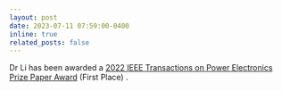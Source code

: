 ```yaml
---
layout: post
date: 2023-07-11 07:59:00-0400
inline: true
related_posts: false
---
```


Dr Li has been awarded a [2022 IEEE Transactions on Power Electronics Prize Paper Award](https://www.ieee-pels.org/awards/pels-publications/tpel-prize-paper) (First Place) .
